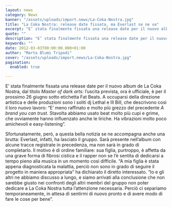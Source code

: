 ```yaml
---
layout: news
category: News
banner: "/assets/uploads/import.news/La-Coka-Nostra.jpg"
title: "La Coka Nostra: release date fissata, ma Everlast se ne va"
excerpt: "E’ stata finalmente fissata una release date per il nuovo album de La Coka Nostra, dal titolo Master of dark arts: l’uscita prevista, ora è ufficiale, è per il prossimo 26 giugno sotto etichetta Fat Beats. A occuparsi della direzione artistica e delle produzioni sono i soliti dj Lethal e Ill Bill, che descrivono così il [&hellip"
quote: ""
description: "E’ stata finalmente fissata una release date per il nuovo album de La Coka Nostra, dal titolo Master of dark arts: l’uscita prevista, ora è ufficiale, è per il prossimo 26 giugno sotto etichetta Fat Beats. A occuparsi della direzione artistica e delle produzioni sono i soliti dj Lethal e Ill Bill, che descrivono così il [&hellip"
keywords: ""
date: 2012-03-03T00:00:00.000+01:00
author: "Marta Blumi Tripodi"
cover: "/assets/uploads/import.news/La-Coka-Nostra.jpg"
pagination:
  enabled: true

---
```


E’ stata finalmente fissata una release date per il nuovo album de La Coka Nostra, dal titolo _Master of dark arts:_ l’uscita prevista, ora è ufficiale, è per il prossimo 26 giugno sotto etichetta Fat Beats. A occuparsi della direzione artistica e delle produzioni sono i soliti dj Lethal e Ill Bill, che descrivono così il loro nuovo lavoro: “E’ meno raffinato e molto più grezzo del precedente _A brand you can trust_. Stavolta abbiamo usato beat molto più cupi e grime, che ovviamente hanno influenzato anche le liriche. Ha vibrazioni molto poco amichevoli e easy-listening”.

Sfortunatamente, però, a questa bella notizia se ne accompagna anche una brutta: Everlast, infatti, ha lasciato il gruppo. Sarà presente nell’album con alcune tracce registrate in precedenza, ma non sarà in grado di completarlo. Il motivo è di ordine familiare: sua figlia, purtroppo, è affetta da una grave forma di fibrosi cistica e il rapper non se l’è sentita di dedicarsi a tempo pieno alla musica in un momento così difficile. “A mia figlia è stata appena diagnosticata la malattia, perciò non sono in grado di seguire il progetto in maniera appropriata” ha dichiarato il diretto interessato. “Io e gli altri ne abbiamo discusso a lungo, e siamo arrivati alla conclusione che non sarebbe giusto nei confronti degli altri membri del gruppo non poter dedicare a La Coka Nostra tutta l’attenzione necessaria. Perciò ci separiamo temporaneamente, in attesa di sentirmi di nuovo pronto e di avere modo di fare le cose per bene”.